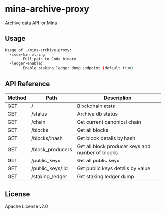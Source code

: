# mina-archive-proxy

Archive data API for Mina

## Usage

```bash
Usage of ./mina-archive-proxy:
  -coda-bin string
    	Full path to Coda binary
  -ledger-enabled
    	Enable staking ledger dump endpoint (default true)
```

## API Reference

| Method | Path             | Description
|--------|------------------|---------------------------------------------------
| GET    | /                | Blockchain stats
| GET    | /status          | Archive db status
| GET    | /chain           | Get current canonical chain
| GET    | /blocks          | Get all blocks
| GET    | /blocks/:hash    | Get block details by hash
| GET    | /block_producers | Get all block producer keys and number of blocks
| GET    | /public_keys     | Get all public keys
| GET    | /public_keys/:id | Get public keys details by value
| GET    | /staking_ledger  | Get staking ledger dump

## License

Apache License v2.0